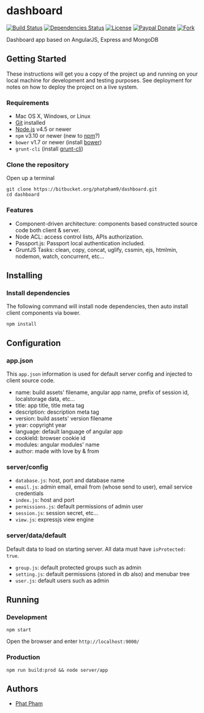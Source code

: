 # dashboard

[![Build Status](https://travis-ci.org/phatpham9/dashboard.svg?branch=master)](https://travis-ci.org/phatpham9/dashboard)
[![Dependencies Status](https://david-dm.org/phatpham9/dashboard.svg)](https://github.com/phatpham9/dashboard)
[![License](https://img.shields.io/badge/license-MIT-brightgreen.svg)](https://github.com/phatpham9/dashboard/raw/master/LICENSE)
[![Paypal Donate](https://img.shields.io/badge/paypal-donate-blue.svg)](https://www.paypal.me/phatpham9)
[![Fork](https://img.shields.io/github/forks/phatpham9/dashboard.svg?style=social&label=Fork&maxAge=2592000)](https://github.com/phatpham9/dashboard#fork-destination-box)

Dashboard app based on AngularJS, Express and MongoDB

## Getting Started

These instructions will get you a copy of the project up and running on your local machine for development and testing purposes. See deployment for notes on how to deploy the project on a live system.

### Requirements

* Mac OS X, Windows, or Linux
* [Git](https://git-scm.com/) installed
* [Node.js](https://nodejs.org/en/) v4.5 or newer
* `npm` v3.10 or newer (new to [npm](https://docs.npmjs.com/)?)
* `bower` v1.7 or newer (install [bower](https://bower.io/#install-bower))
* `grunt-cli` (install [grunt-cli](http://gruntjs.com/getting-started#installing-the-cli))

### Clone the repository

Open up a terminal

```
git clone https://bitbucket.org/phatpham9/dashboard.git
cd dashboard
```

### Features

* Component-driven architecture: components based constructed source code both client & server.
* Node ACL: access control lists, APIs authorization.
* Passport.js: Passport local authentication included.
* GruntJS Tasks: clean, copy, concat, uglify, cssmin, ejs, htmlmin, nodemon, watch, concurrent, etc...

## Installing

### Install dependencies

The following command will install node dependencies, then auto install client components via bower.

```
npm install
```

## Configuration

### app.json

This `app.json` information is used for default server config and injected to client source code.

* name: build assets' filename, angular app name, prefix of session id, localstorage data, etc...
* title: app title, title meta tag
* description: description meta tag
* version: build assets' version filename
* year: copyright year
* language: default language of angular app
* cookieId: browser cookie id
* modules: angular modules' name
* author: made with love by & from

### server/config

* `database.js`: host, port and database name
* `email.js`: admin email, email from (whose send to user), email service credentials
* `index.js`: host and port
* `permissions.js`: default permissions of admin user
* `session.js`: session secret, etc...
* `view.js`: expressjs view engine

### server/data/default

Default data to load on starting server. All data must have `isProtected: true`.

* `group.js`: default protected groups such as admin
* `setting.js`: default permissions (stored in db also) and menubar tree
* `user.js`: default users such as admin

## Running

### Development

```
npm start
```

Open the browser and enter `http://localhost:9000/`

### Production

```
npm run build:prod && node server/app
```

## Authors

* [Phat Pham](http://onroads.xyz)